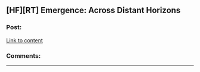 ## [HF][RT] Emergence: Across Distant Horizons

### Post:

[Link to content](https://forums.spacebattles.com/posts/22625076/)

### Comments:

---

